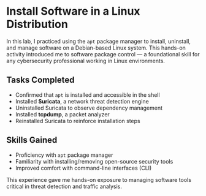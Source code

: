 # Install Software in a Linux Distribution

In this lab, I practiced using the `apt` package manager to install, uninstall, and manage software on a Debian-based Linux system. This hands-on activity introduced me to software package control — a foundational skill for any cybersecurity professional working in Linux environments.

## Tasks Completed

- Confirmed that `apt` is installed and accessible in the shell
- Installed **Suricata**, a network threat detection engine
- Uninstalled Suricata to observe dependency management
- Installed **tcpdump**, a packet analyzer
- Reinstalled Suricata to reinforce installation steps

## Skills Gained

- Proficiency with `apt` package manager
- Familiarity with installing/removing open-source security tools
- Improved comfort with command-line interfaces (CLI)

This experience gave me hands-on exposure to managing software tools critical in threat detection and traffic analysis.
